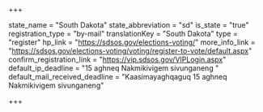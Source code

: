 +++

state_name = "South Dakota"
state_abbreviation = "sd"
is_state = "true"
registration_type = "by-mail"
translationKey = "South Dakota"
type = "register"
hp_link = "https://sdsos.gov/elections-voting/"
more_info_link = "https://sdsos.gov/elections-voting/voting/register-to-vote/default.aspx"
confirm_registration_link = "https://vip.sdsos.gov/VIPLogin.aspx"
default_ip_deadline = "15 aghneq Nakmikivigem sivunganeng "
default_mail_received_deadline = "Kaasimayaghqaguq 15 aghneq Nakmikivigem sivunganeng"

+++